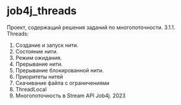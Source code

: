 # job4j_threads
Проект, содержащий решения заданий по многопоточности.
3.1.1. Threads:
1. Создание и запуск нити.
2. Состояние нити.
3. Режим ожидания.
4. Прерывание нити.
5. Прерывание блокированной нити.
6. Приоритеты нитей
7. Скачивание файла с ограничениями
8. ThreadLocal
9. Многопоточность в Stream API
Job4j. 2023